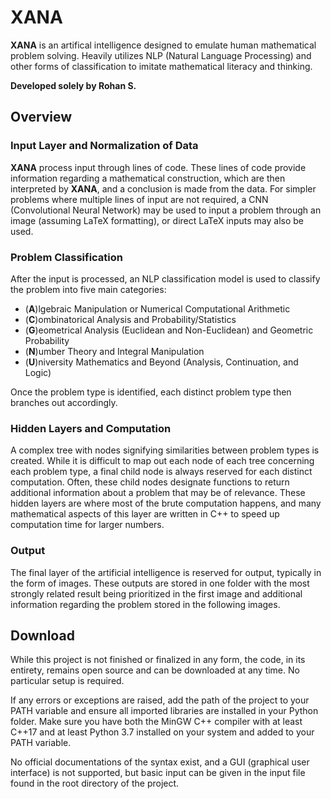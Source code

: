 # XANA
 **XANA** is an artifical intelligence designed to emulate human mathematical problem solving. Heavily utilizes NLP (Natural Language Processing) and other forms of classification to imitate mathematical literacy and thinking.
 
 **Developed solely by Rohan S.**

## Overview
### Input Layer and Normalization of Data
 **XANA** process input through lines of code. These lines of code provide information regarding a mathematical construction, which are then interpreted by **XANA**, and a conclusion is made from the data. For simpler problems where multiple lines of input are not required, a CNN (Convolutional Neural Network) may be used to input a problem through an image (assuming LaTeX formatting), or direct LaTeX inputs may also be used.

### Problem Classification
 After the input is processed, an NLP classification model is used to classify the problem into five main categories:
 - (**A**)lgebraic Manipulation or Numerical Computational Arithmetic
 - (**C**)ombinatorical Analysis and Probability/Statistics
 - (**G**)eometrical Analysis (Euclidean and Non-Euclidean) and Geometric Probability
 - (**N**)umber Theory and Integral Manipulation
 - (**U**)niversity Mathematics and Beyond (Analysis, Continuation, and Logic)
 
 Once the problem type is identified, each distinct problem type then branches out accordingly.
 
### Hidden Layers and Computation
 A complex tree with nodes signifying similarities between problem types is created. While it is difficult to map out each node of each tree concerning each problem type, a final child node is always reserved for each distinct computation. Often, these child nodes designate functions to return additional information about a problem that may be of relevance. These hidden layers are where most of the brute computation happens, and many mathematical aspects of this layer are written in C++ to speed up computation time for larger numbers.
 
### Output
 The final layer of the artificial intelligence is reserved for output, typically in the form of images. These outputs are stored in one folder with the most strongly related result being prioritized in the first image and additional information regarding the problem stored in the following images.
 
## Download
 While this project is not finished or finalized in any form, the code, in its entirety, remains open source and can be downloaded at any time. No particular setup is required.
 
 If any errors or exceptions are raised, add the path of the project to your PATH variable and ensure all imported libraries are installed in your Python folder. Make sure you have both the MinGW C++ compiler with at least C++17 and at least Python 3.7 installed on your system and added to your PATH variable.
 
 No official documentations of the syntax exist, and a GUI (graphical user interface) is not supported, but basic input can be given in the input file found in the root directory of the project.
